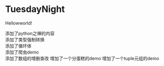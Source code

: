 # TuesdayNight
Hellowworld!

添加了python之禅的内容  
添加了类型强制转换  
添加了循环体  
添加了爬虫demo  
添加了数组的增删查改
增加了一个分蛋糕的demo
增加了一个tuple元组的demo